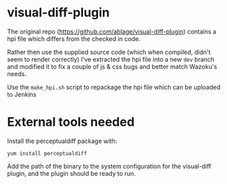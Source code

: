 visual-diff-plugin
==================

The original repo (https://github.com/ablage/visual-diff-plugin) contains a hpi file which differs from the checked in code.

Rather then use the supplied source code (which when compiled, didn't seem to render correctly) I've extracted the hpi file into a new `dev` branch and modified it to fix a couple of js & css bugs and better match Wazoku's needs.

Use the `make_hpi.sh` script to repackage the hpi file which can be uploaded to Jenkins

# External tools needed
Install the perceptualdiff package with:

```yum install perceptualdiff```

Add the path of the binary to the system configuration for the visual-diff plugin, and the plugin should be ready to run.
